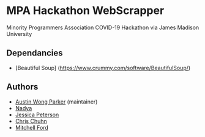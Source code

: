 # MPA Hackathon WebScrapper
Minority Programmers Association COVID-19 Hackathon via James Madison University

## Dependancies
* [Beautiful Soup] (https://www.crummy.com/software/BeautifulSoup/)

## Authors
* [Austin Wong Parker](https://github.com/AustinWongParker/) (maintainer)
* [Nadya](https://github.com/ninjanadya/)
* [Jessica Peterson](https://github.com/jpetersen2/)
* [Chris Chuhn](https://github.com/cchunh20/)
* [Mitchell Ford](https://github.com/MitchellTFord/)
